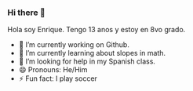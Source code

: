 ### Hi there 👋

Hola soy Enrique. Tengo 13 anos y estoy en 8vo grado. 

- 🔭 I’m currently working on Github. 
- 🌱 I’m currently learning about slopes in math. 
- 🤔 I’m looking for help in my Spanish class. 
- 😄 Pronouns: He/Him
- ⚡ Fun fact: I play soccer

